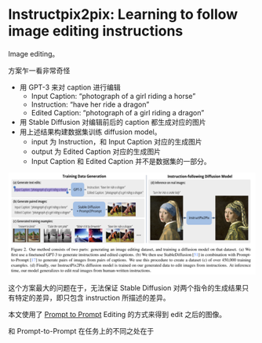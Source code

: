 # Instructpix2pix: Learning to follow image editing instructions

Image editing。

方案乍一看非常奇怪

- 用 GPT-3 来对 caption 进行编辑
    - Input Caption: “photograph of a girl riding a horse”
    - Instruction: “have her ride a dragon”
    - Edited Caption: “photograph of a girl riding a dragon”
- 用 Stable Diffusion 对编辑前后的 caption 都生成对应的图片
- 用上述结果构建数据集训练 diffusion model。
    - input 为 Instruction，和 Input Caption 对应的生成图片
    - output 为 Edited Caption 对应的生成图片
    - Input Caption 和 Edited Caption 并不是数据集的一部分。

![instructpix2pix](../imgs/instructpix2pix.png)

这个方案最大的问题在于，无法保证 Stable Diffusion 对两个指令的生成结果只有特定的差异，即只包含 instruction 所描述的差异。

本文使用了 [Prompt to Prompt](./[2022%20Arxiv]%20Prompt-to-Prompt%20Image%20Editing%20with%20Cross-Attention%20Control.md) Editing 的方式来得到 edit 之后的图像。

和 Prompt-to-Prompt 在任务上的不同之处在于

